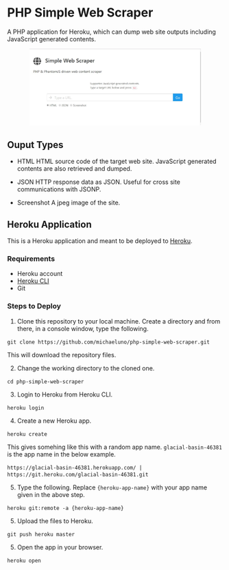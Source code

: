 # PHP Simple Web Scraper
A PHP application for Heroku, which can dump web site outputs including JavaScript generated contents.

<p align="center">
  <img src="_asset/image/screenshot.jpg" width="400" title="screenshot"> 
</p>

## Ouput Types
- HTML
HTML source code of the target web site. JavaScript generated contents are also retrieved and dumped.

- JSON
HTTP response data as JSON. Useful for cross site communications with JSONP.

- Screenshot
A jpeg image of the site.

## Heroku Application
This is a Heroku application and meant to be deployed to [Heroku](https://dashboard.heroku.com/).

### Requirements
- Heroku account
- [Heroku CLI](https://devcenter.heroku.com/articles/heroku-command-line)
- Git

### Steps to Deploy
1. Clone this repository to your local machine. Create a directory and from there, in a console window, type the following.
```
git clone https://github.com/michaeluno/php-simple-web-scraper.git
```
This will download the repository files.

2. Change the working directory to the cloned one.
```
cd php-simple-web-scraper
```

3. Login to Heroku from Heroku CLI. 
```
heroku login
```

4. Create a new Heroku app.
```
heroku create
```
This gives somehing like this with a random app name. `glacial-basin-46381` is the app name in the below example.
```
https://glacial-basin-46381.herokuapp.com/ | https://git.heroku.com/glacial-basin-46381.git
```

5. Type the following. Replace `{heroku-app-name}` with your app name given in the above step.
```
heroku git:remote -a {heroku-app-name}
```

5. Upload the files to Heroku.
```
git push heroku master
```

5. Open the app in your browser.
```
heroku open
```